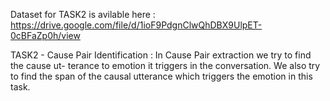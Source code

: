 Dataset for TASK2 is avilable here : https://drive.google.com/file/d/1ioF9PdgnClwQhDBX9UlpET-0cBFaZp0h/view

TASK2 - Cause Pair Identification : In Cause Pair extraction we try to find the cause ut-
terance to emotion it triggers in the conversation.
We also try to find the span of the causal utterance
which triggers the emotion in this task.
